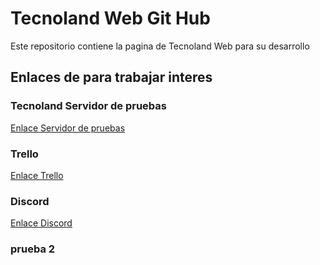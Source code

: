 # Tecnoland Web Git Hub

Este repositorio contiene la pagina de Tecnoland Web para 
su desarrollo 

## Enlaces de para trabajar interes

### Tecnoland Servidor de pruebas
[Enlace Servidor de pruebas](https://tecnolandpruebas.000webhostapp.com/)

### Trello
[Enlace Trello](https://trello.com/b/kMmEY7uJ/web)

### Discord
[Enlace Discord](https://discord.gg/9tJEfd)

### prueba 2